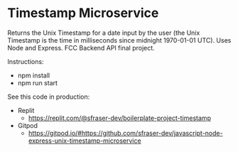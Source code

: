 # Timestamp Microservice

Returns the Unix Timestamp for a date input by the user (the Unix Timestamp is the time in milliseconds since midnight 1970-01-01 UTC). Uses Node and Express. FCC Backend API final project.

Instructions:

- npm install
- npm run start

See this code in production:

- Replit
    - <https://replit.com/@sfraser-dev/boilerplate-project-timestamp>
- Gitpod
    - <https://gitpod.io/#https://github.com/sfraser-dev/javascript-node-express-unix-timestamp-microservice>
